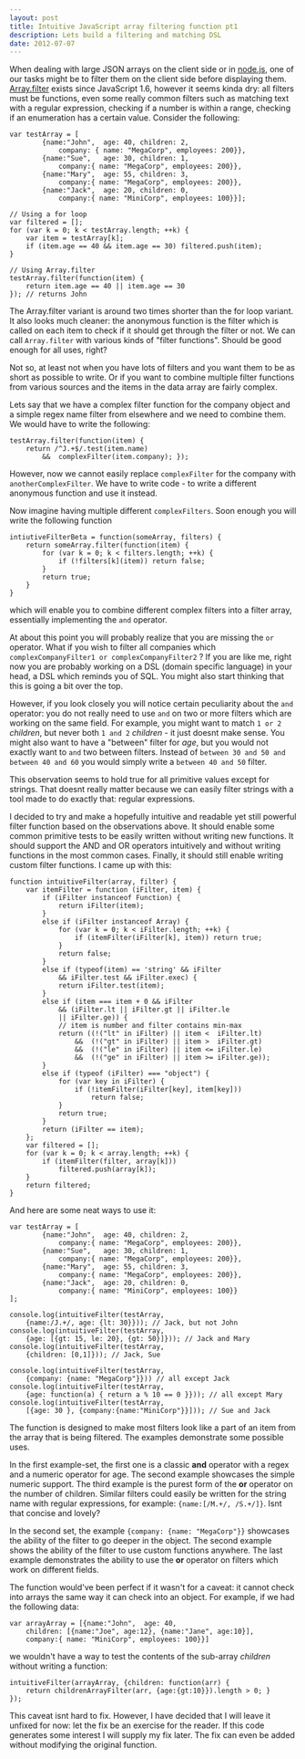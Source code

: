 ```yaml
---
layout: post
title: Intuitive JavaScript array filtering function pt1
description: Lets build a filtering and matching DSL
date: 2012-07-07
---
```


When dealing with large JSON arrays on the client side or in
[node.js](http://nodejs.org/), one of our tasks might be to filter
them on the client side before displaying them.
[Array.filter](https://developer.mozilla.org/en/JavaScript/Reference/Global_Objects/Array/filter "Array.filter")
exists since JavaScript 1.6, however it seems kinda dry: all filters must be
functions, even some really common filters such as matching text with a regular
expression, checking if a number is within a range, checking if an enumeration
has a certain value. Consider the following:


    var testArray = [
            {name:"John",  age: 40, children: 2,
                company: { name: "MegaCorp", employees: 200}},
            {name:"Sue",   age: 30, children: 1,
                company:{ name: "MegaCorp", employees: 200}},
            {name:"Mary",  age: 55, children: 3,
                company:{ name: "MegaCorp", employees: 200}},
            {name:"Jack",  age: 20, children: 0,
                company:{ name: "MiniCorp", employees: 100}}];

    // Using a for loop
    var filtered = [];
    for (var k = 0; k < testArray.length; ++k) {
        var item = testArray[k];
        if (item.age == 40 && item.age == 30) filtered.push(item);
    }

    // Using Array.filter
    testArray.filter(function(item) {
        return item.age == 40 || item.age == 30
    }); // returns John


The Array.filter variant is around two times shorter than the for loop variant.
It also looks much cleaner: the anonymous function is the filter which is
called on each item to check if it should get through the filter or not. We can
call `Array.filter` with various kinds of "filter functions". Should be good
enough for all uses, right?

Not so, at least not when you have lots of filters and you want them to be as
short as possible to write. Or if you want to combine multiple filter functions
from various sources and the items in the data array are fairly complex.

Lets say that we have a complex filter function for the company object and a
simple regex name filter from elsewhere and we need to combine them. We would
have to write the following:


    testArray.filter(function(item) {
        return /^J.+$/.test(item.name)
            &&  complexFilter(item.company); });

However, now we cannot easily replace `complexFilter` for the company with
`anotherComplexFilter`. We have to write code - to write a different anonymous
function and use it instead.

Now imagine having multiple different `complexFilters`. Soon enough you will
write the following function

    intiutiveFilterBeta = function(someArray, filters) {
        return someArray.filter(function(item) {
            for (var k = 0; k < filters.length; ++k) {
                if (!filters[k](item)) return false;
            }
            return true;
        }
    }

which will enable you to combine different complex filters into a filter array,
essentially implementing the `and` operator.

At about this point you will probably realize that you are missing the `or`
operator. What if you wish to filter all companies which `complexCompanyFilter1
or complexCompanyFilter2` ? If you are like me, right now you are probably
working on a DSL (domain specific language) in your head, a DSL which reminds
you of SQL. You might also start thinking that this is going a bit over the top.

However, if you look closely you will notice certain peculiarity about the
`and` operator: you do not really need to use `and` on two or more filters
which are working on the same field. For example, you might want to match
`1 or 2` _children_, but never both `1 and 2` _children_ - it just doesnt
make sense. You might also want to have a "between" filter for _age_, but you
would not exactly want to `and` two between filters. Instead of `between 30 and
50 and between 40 and 60` you would simply write a `between 40 and 50` filter.

This observation seems to hold true for all primitive values except for strings.
That doesnt really matter because we can easily filter strings with a tool made
to do exactly that: regular expressions.

I decided to try and make a hopefully intuitive and readable yet still powerful
filter function based on the observations above. It should enable some common
primitive tests to be easily written without writing new functions. It should
support the AND and OR operators intuitively and without writing functions in
the most common cases. Finally, it should still enable writing custom filter
functions. I came up with this:


    function intuitiveFilter(array, filter) {
        var itemFilter = function (iFilter, item) {
            if (iFilter instanceof Function) {
                return iFilter(item);
            }
            else if (iFilter instanceof Array) {
                for (var k = 0; k < iFilter.length; ++k) {
                    if (itemFilter(iFilter[k], item)) return true;
                }
                return false;
            }
            else if (typeof(item) == 'string' && iFilter
                && iFilter.test && iFilter.exec) {
                return iFilter.test(item);
            }
            else if (item === item + 0 && iFilter
                && (iFilter.lt || iFilter.gt || iFilter.le
                || iFilter.ge)) {
                // item is number and filter contains min-max
                return ((!("lt" in iFilter) || item <  iFilter.lt)
                    &&  (!("gt" in iFilter) || item >  iFilter.gt)
                    &&  (!("le" in iFilter) || item <= iFilter.le)
                    &&  (!("ge" in iFilter) || item >= iFilter.ge));
            }
            else if (typeof (iFilter) === "object") {
                for (var key in iFilter) {
                    if (!itemFilter(iFilter[key], item[key]))
                        return false;
                }
                return true;
            }
            return (iFilter == item);
        };
        var filtered = [];
        for (var k = 0; k < array.length; ++k) {
            if (itemFilter(filter, array[k]))
                filtered.push(array[k]);
        }
        return filtered;
    }


And here are some neat ways to use it:


    var testArray = [
            {name:"John",  age: 40, children: 2,
                company:{ name: "MegaCorp", employees: 200}},
            {name:"Sue",   age: 30, children: 1,
                company:{ name: "MegaCorp", employees: 200}},
            {name:"Mary",  age: 55, children: 3,
                company:{ name: "MegaCorp", employees: 200}},
            {name:"Jack",  age: 20, children: 0,
                company:{ name: "MiniCorp", employees: 100}}
    ];

    console.log(intuitiveFilter(testArray,
        {name:/J.+/, age: {lt: 30}})); // Jack, but not John
    console.log(intuitiveFilter(testArray,
        {age: [{gt: 15, le: 20}, {gt: 50}]})); // Jack and Mary
    console.log(intuitiveFilter(testArray,
        {children: [0,1]})); // Jack, Sue

    console.log(intuitiveFilter(testArray,
        {company: {name: "MegaCorp"}})) // all except Jack
    console.log(intuitiveFilter(testArray,
        {age: function(a) { return a % 10 == 0 }})); // all except Mary
    console.log(intuitiveFilter(testArray,
        [{age: 30 }, {company:{name:"MiniCorp"}}])); // Sue and Jack


The function is designed to make most filters look like a part of an item from
the array that is being filtered. The examples demonstrate some possible uses.

In the first example-set, the first one is a classic **and** operator with a
regex and a numeric operator for age. The second example showcases the simple
numeric support. The third example is the purest form of the **or** operator on
the number of children. Similar filters could easily be written for the string
name with regular expressions, for example: `{name:[/M.+/, /S.+/]}`. Isnt that
concise and lovely?

In the second set, the example `{company: {name: "MegaCorp"}}` showcases the
ability of the filter to go deeper in the object. The second example shows the
ability of the filter to use custom functions anywhere. The last example
demonstrates the ability to use the **or** operator on filters which work on
different fields.

The function would've been perfect if it wasn't for a caveat: it cannot check
into arrays the same way it can check into an object. For example, if we had
the following data:

    var arrayArray = [{name:"John",  age: 40,
        children: [{name:"Joe", age:12}, {name:"Jane", age:10}],
        company:{ name: "MiniCorp", employees: 100}}]

we wouldn't have a way to test the contents of the sub-array _children_ without
writing a function:

    intuitiveFilter(arrayArray, {children: function(arr) {
        return childrenArrayFilter(arr, {age:{gt:10}}).length > 0; }
    });

This caveat isnt hard to fix. However, I have decided that I will leave it
unfixed for now: let the fix be an exercise for the reader. If this code
generates some interest I will supply my fix later. The fix can even be added
without modifying the original function.

